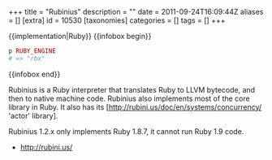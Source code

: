 +++
title = "Rubinius"
description = ""
date = 2011-09-24T16:09:44Z
aliases = []
[extra]
id = 10530
[taxonomies]
categories = []
tags = []
+++

{{implementation|Ruby}}
{{infobox begin}}
```ruby
p RUBY_ENGINE
# => "rbx"
```
{{infobox end}}

Rubinius is a Ruby interpreter that translates Ruby to LLVM bytecode, and then to native machine code. Rubinius also implements most of the core library in Ruby. It also has its [http://rubini.us/doc/en/systems/concurrency/ 'actor' library].

Rubinius 1.2.x only implements Ruby 1.8.7, it cannot run Ruby 1.9 code.

* http://rubini.us/
